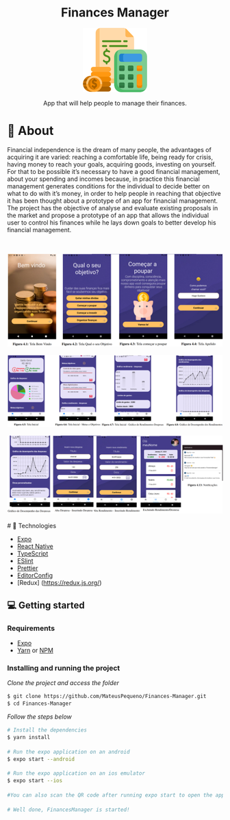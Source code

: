 ﻿<div align="center">

  <h1>Finances Manager</h1>
    <img src="assets/budget.png" width="150" />
  <p> App that will help people to manage their finances.</p>
 
</div>

# 👀 About

Financial independence is the dream of many people, the advantages of acquiring it are varied: reaching a comfortable life, being ready for crisis, having money to reach your goals, acquiring goods, investing on yourself. For that to be possible it’s necessary to have a good financial management, about your spending and incomes because, in practice this financial management generates conditions for the individual to decide better on what to do with it’s money, in order to help people in reaching that objective it has been thought about a prototype of an app for financial management. The project has the objective of analyse and evaluate existing proposals in the market and propose a prototype of an app that allows the individual user to control his finances while he lays down goals to better develop his financial management.

<br>
<br>
 <img src="assets/teste2.png" >

<br>
<br>

 <img src="assets/teste33.png" >
<br>
<br>
 <img src="assets/teste44.png" >
<br>
<br>
# 🚀 Technologies

- [Expo](https://expo.io/)
- [React Native](https://reactnative.dev/)
- [TypeScript](https://www.typescriptlang.org/)
- [ESlint](https://eslint.org/)
- [Prettier](https://prettier.io/)
- [EditorConfig](https://editorconfig.org/)
- [Redux] (https://redux.js.org/)

## 💻 Getting started

### Requirements

- [Expo](https://expo.io/)
- [Yarn](https://classic.yarnpkg.com/) or [NPM](https://www.npmjs.com/)

### Installing and running the project

_Clone the project and access the folder_

```bash
$ git clone https://github.com/MateusPequeno/Finances-Manager.git
$ cd Finances-Manager
```

_Follow the steps below_

```bash
# Install the dependencies
$ yarn install

# Run the expo application on an android
$ expo start --android

# Run the expo application on an ios emulator
$ expo start --ios

#You can also scan the QR code after running expo start to open the app on your personal device.

# Well done, FinancesManager is started!
```

<br>
